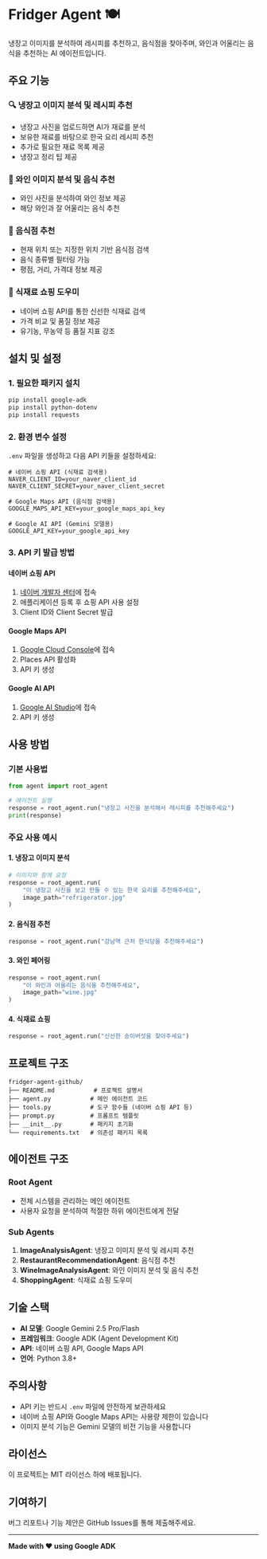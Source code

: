# Fridger Agent 🍽️

냉장고 이미지를 분석하여 레시피를 추천하고, 음식점을 찾아주며, 와인과 어울리는 음식을 추천하는 AI 에이전트입니다.

## 주요 기능

### 🔍 냉장고 이미지 분석 및 레시피 추천
- 냉장고 사진을 업로드하면 AI가 재료를 분석
- 보유한 재료를 바탕으로 한국 요리 레시피 추천
- 추가로 필요한 재료 목록 제공
- 냉장고 정리 팁 제공

### 🍷 와인 이미지 분석 및 음식 추천
- 와인 사진을 분석하여 와인 정보 제공
- 해당 와인과 잘 어울리는 음식 추천

### 🏪 음식점 추천
- 현재 위치 또는 지정한 위치 기반 음식점 검색
- 음식 종류별 필터링 가능
- 평점, 거리, 가격대 정보 제공

### 🛒 식재료 쇼핑 도우미
- 네이버 쇼핑 API를 통한 신선한 식재료 검색
- 가격 비교 및 품질 정보 제공
- 유기농, 무농약 등 품질 지표 강조

## 설치 및 설정

### 1. 필요한 패키지 설치

```bash
pip install google-adk
pip install python-dotenv
pip install requests
```

### 2. 환경 변수 설정

`.env` 파일을 생성하고 다음 API 키들을 설정하세요:

```env
# 네이버 쇼핑 API (식재료 검색용)
NAVER_CLIENT_ID=your_naver_client_id
NAVER_CLIENT_SECRET=your_naver_client_secret

# Google Maps API (음식점 검색용)
GOOGLE_MAPS_API_KEY=your_google_maps_api_key

# Google AI API (Gemini 모델용)
GOOGLE_API_KEY=your_google_api_key
```

### 3. API 키 발급 방법

#### 네이버 쇼핑 API
1. [네이버 개발자 센터](https://developers.naver.com/main/)에 접속
2. 애플리케이션 등록 후 쇼핑 API 사용 설정
3. Client ID와 Client Secret 발급

#### Google Maps API
1. [Google Cloud Console](https://console.cloud.google.com/)에 접속
2. Places API 활성화
3. API 키 생성

#### Google AI API
1. [Google AI Studio](https://aistudio.google.com/)에 접속
2. API 키 생성

## 사용 방법

### 기본 사용법

```python
from agent import root_agent

# 에이전트 실행
response = root_agent.run("냉장고 사진을 분석해서 레시피를 추천해주세요")
print(response)
```

### 주요 사용 예시

#### 1. 냉장고 이미지 분석
```python
# 이미지와 함께 요청
response = root_agent.run(
    "이 냉장고 사진을 보고 만들 수 있는 한국 요리를 추천해주세요",
    image_path="refrigerator.jpg"
)
```

#### 2. 음식점 추천
```python
response = root_agent.run("강남역 근처 한식당을 추천해주세요")
```

#### 3. 와인 페어링
```python
response = root_agent.run(
    "이 와인과 어울리는 음식을 추천해주세요",
    image_path="wine.jpg"
)
```

#### 4. 식재료 쇼핑
```python
response = root_agent.run("신선한 송이버섯을 찾아주세요")
```

## 프로젝트 구조

```
fridger-agent-github/
├── README.md           # 프로젝트 설명서
├── agent.py           # 메인 에이전트 코드
├── tools.py           # 도구 함수들 (네이버 쇼핑 API 등)
├── prompt.py          # 프롬프트 템플릿
├── __init__.py        # 패키지 초기화
└── requirements.txt   # 의존성 패키지 목록
```

## 에이전트 구조

### Root Agent
- 전체 시스템을 관리하는 메인 에이전트
- 사용자 요청을 분석하여 적절한 하위 에이전트에게 전달

### Sub Agents
1. **ImageAnalysisAgent**: 냉장고 이미지 분석 및 레시피 추천
2. **RestaurantRecommendationAgent**: 음식점 추천
3. **WineImageAnalysisAgent**: 와인 이미지 분석 및 음식 추천
4. **ShoppingAgent**: 식재료 쇼핑 도우미

## 기술 스택

- **AI 모델**: Google Gemini 2.5 Pro/Flash
- **프레임워크**: Google ADK (Agent Development Kit)
- **API**: 네이버 쇼핑 API, Google Maps API
- **언어**: Python 3.8+

## 주의사항

- API 키는 반드시 `.env` 파일에 안전하게 보관하세요
- 네이버 쇼핑 API와 Google Maps API는 사용량 제한이 있습니다
- 이미지 분석 기능은 Gemini 모델의 비전 기능을 사용합니다

## 라이선스

이 프로젝트는 MIT 라이선스 하에 배포됩니다.

## 기여하기

버그 리포트나 기능 제안은 GitHub Issues를 통해 제출해주세요.

---

**Made with ❤️ using Google ADK**
